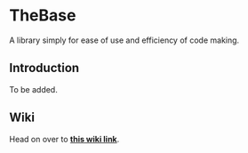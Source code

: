 # TheBase
A library simply for ease of use and efficiency of code making.

## Introduction
To be added.

## Wiki
Head on over to [**this wiki link**](https://github.com/Server-Utilities/TheBase/wiki).
